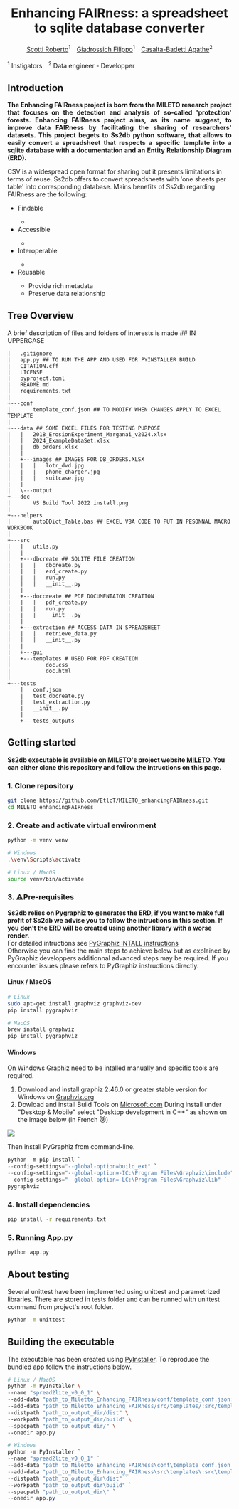 <h1 style="text-align: center">Enhancing FAIRness: a spreadsheet to sqlite database converter</h1>
<div style="text-align: center"><a href="">Scotti Roberto</a><sup>1</sup>&emsp;<a href="">Giadrossich Filippo</a><sup>1</sup>&emsp;<a href="https://github.com/EtlcT" target="_blank" >Casalta-Badetti Agathe</a><sup>2</sup></div>

<br>
<sup>1</sup> Instigators&emsp;<sup>2</sup> Data engineer - Developper
<br>

## Introduction
<p style="text-align: justify; font-weight: bold">The Enhancing FAIRness project is born from the MILETO research project that focuses on the detection and analysis of so-called
'protection' forests.
Enhancing FAIRness project aims, as its name suggest, to improve data FAIRness by facilitating the sharing of researchers' datasets.
This project begets to Ss2db python software, that allows to easily convert a spreadsheet that respects a specific template into a sqlite database with a documentation and an Entity Relationship Diagram (ERD).</p>
<p>
CSV is a widespread open format for sharing but it presents limitations in terms of reuse. Ss2db offers to convert spreadsheets with 'one sheets per table' into corresponding database. Mains benefits of Ss2db regarding FAIRness are the following:</p>
<ul>
    <li>Findable</li>
    <ul>
        <li></li>
    </ul>
    <li>Accessible</li>
    <ul>
        <li></li>
    </ul>
    <li>Interoperable</li>
    <ul>
        <li></li>
    </ul>
    <li>Reusable</li>
    <ul>
        <li>Provide rich metadata</li>
        <li>Preserve data relationship</li>
    </ul>
</ul>

## Tree Overview
A brief description of files and folders of interests is made ## IN UPPERCASE
```text
|   .gitignore
|   app.py ## TO RUN THE APP AND USED FOR PYINSTALLER BUILD
|   CITATION.cff
|   LICENSE
|   pyproject.toml
|   README.md
|   requirements.txt
|   
+---conf
|       template_conf.json ## TO MODIFY WHEN CHANGES APPLY TO EXCEL TEMPLATE
|       
+---data ## SOME EXCEL FILES FOR TESTING PURPOSE
|   |   2018_ErosionExperiment_Marganai_v2024.xlsx
|   |   2024_ExampleDataSet.xlsx
|   |   db_orders.xlsx
|   |   
|   +---images ## IMAGES FOR DB_ORDERS.XLSX
|   |   |   lotr_dvd.jpg
|   |   |   phone_charger.jpg
|   |   |   suitcase.jpg
|   |   
|   \---output
+---doc
|       VS Build Tool 2022 install.png
|       
+---helpers
|       autoDDict_Table.bas ## EXCEL VBA CODE TO PUT IN PESONNAL MACRO WORKBOOK
|       
+---src
|   |   utils.py
|   |   
|   +---dbcreate ## SQLITE FILE CREATION
|   |   |   dbcreate.py
|   |   |   erd_create.py
|   |   |   run.py
|   |   |   __init__.py
|   |           
|   +---doccreate ## PDF DOCUMENTAION CREATION
|   |   |   pdf_create.py
|   |   |   run.py
|   |   |   __init__.py
|   |           
|   +---extraction ## ACCESS DATA IN SPREADSHEET
|   |   |   retrieve_data.py
|   |   |   __init__.py
|   |           
|   +---gui
|   +---templates # USED FOR PDF CREATION
|           doc.css
|           doc.html
|           
+---tests 
    |   conf.json
    |   test_dbcreate.py
    |   test_extraction.py
    |   __init__.py
    |   
    +---tests_outputs
```

## Getting started

<b>Ss2db executable is available on MILETO's project website <a href="https://temp-lthzdyetwjemvdsnecmw.webadorsite.com" target="_blank">MILETO</a>. You can either clone this repository and follow the intructions on this page.</b> 

### 1. Clone repository

```bash
git clone https://github.com/EtlcT/MILETO_enhancingFAIRness.git
cd MILETO_enhancingFAIRness
```

### 2. Create and activate virtual environment
```bash
python -m venv venv

# Windows
.\venv\Scripts\activate

# Linux / MacOS
source venv/bin/activate
```

### 3. ⚠️Pre-requisites
<b>Ss2db relies on Pygraphiz to generates the ERD, if you want to make full profit of Ss2db we advise you to follow the intructions in this section. If you don't the ERD will be created using another library with a worse render.</b>
<br>
For detailed intructions see <a href="https://github.com/pygraphviz/pygraphviz/blob/main/INSTALL.txt" target="_blank">PyGraphiz INTALL instructions</a>
<br>
Otherwise you can find the main steps to achieve below but as explained by PyGraphiz developpers additionnal advanced steps may be required. If you encounter issues please refers to PyGraphiz instructions directly.

#### Linux / MacOS

```bash
# Linux
sudo apt-get install graphviz graphviz-dev
pip install pygraphviz
```

```bash
# MacOS
brew install graphviz
pip install pygraphviz
```

#### Windows
On Windows Graphiz need to be intalled manually and specific tools are required.

1. Download and install graphiz 2.46.0 or greater stable version for Windows on <a href="https://graphviz.org/download/">Graphviz.org</a>
2. Dowload and install Build Tools on <a href="https://visualstudio.microsoft.com/fr/visual-cpp-build-tools/">Microsoft.com</a>
During install under "Desktop & Mobile" select "Desktop development in C++" as shown on the image below (in French 😿) 

<img src="doc/VS Build Tool 2022 install.png"></img>

Then install PyGraphiz from command-line.
```PowerShell
python -m pip install `
--config-settings="--global-option=build_ext" `
--config-settings="--global-option=-IC:\Program Files\Graphviz\include" `
--config-settings="--global-option=-LC:\Program Files\Graphviz\lib" `
pygraphviz
```

### 4. Install dependencies

```bash
pip install -r requirements.txt
```

### 5. Running App.py

```bash
python app.py
```

## About testing
Several unittest have been implemented using unittest and parametrized libraries. There are stored in tests folder and can be runned with unittest command from project's root folder.

```bash
python -m unittest
```

## Building the executable
The executable has been created using <a href="https://pyinstaller.org/en/stable/" target="_blank">PyInstaller</a>. To reproduce the bundled app follow the instructions below.

```bash
# Linux / MacOS
python -m PyInstaller \
--name "spread2lite_v0_0_1" \
--add-data "path_to_Miletto_Enhancing_FAIRness/conf/template_conf.json:conf/" \
--add-data "path_to_Miletto_Enhancing_FAIRness/src/templates/:src/templates" \
--distpath "path_to_output_dir/dist" \
--workpath "path_to_output_dir/build" \
--specpath "path_to_output_dir/" \
--onedir app.py
```
```Powershell
# Windows
python -m PyInstaller `
--name "spread2lite_v0_0_1" `
--add-data "path_to_Miletto_Enhancing_FAIRness\conf\template_conf.json:conf\" `
--add-data "path_to_Miletto_Enhancing_FAIRness\src\templates\:src\templates" `
--distpath "path_to_output_dir\dist" `
--workpath "path_to_output_dir\build" `
--specpath "path_to_output_dir\" `
--onedir app.py
```
